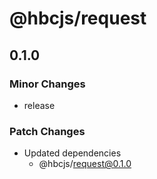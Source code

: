 # @hbcjs/request

## 0.1.0

### Minor Changes

- release

### Patch Changes

- Updated dependencies
  - @hbcjs/request@0.1.0
